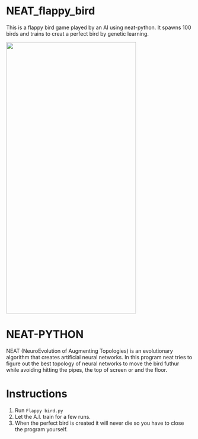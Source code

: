 # NEAT_flappy_bird
This is a flappy bird game played by an AI using neat-python.
It spawns 100 birds and trains to creat a perfect bird by genetic learning.

<img src="https://github.com/shubham1208/NEAT_flappy_bird/blob/main/flappy_bird_demo.gif" width="350" height="730" />

# NEAT-PYTHON
NEAT (NeuroEvolution of Augmenting Topologies) is an evolutionary algorithm that creates artificial neural networks. In this program neat tries to figure out the best topology of neural networks to move the bird futhur while avoiding hitting the pipes, the top of screen or and the floor. 

# Instructions
1. Run ```Flappy bird.py```
2. Let the A.I. train for a few runs.
3. When the perfect bird is created it will never die so you have to close the program yourself.
